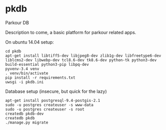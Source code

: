 # pkdb
Parkour DB

Description to come, a basic platform for parkour related apps.

On ubuntu 14.04 setup:

```
cd pkdb
apt-get install libtiff5-dev libjpeg8-dev zlib1g-dev libfreetype6-dev liblcms2-dev libwebp-dev tcl8.6-dev tk8.6-dev python-tk python3-dev build-essential python3-pip libpq-dev
pyvenv-3.4 venv
. venv/bin/activate
pip install -r requirements.txt
uwsgi -i pkdb.ini
```

Database setup (insecure, but quick for the lazy)

```
apt-get install postgresql-9.4-postgis-2.1
sudo -u postgres createuser -s www-data
sudo -u postgres createuser -s root
createdb pkdb-dev
createdb pkdb
./manage.py migrate
```
